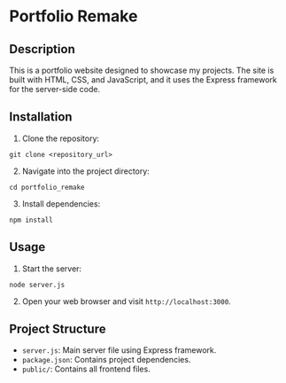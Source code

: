 # Portfolio Remake

## Description
This is a portfolio website designed to showcase my projects. The site is built with HTML, CSS, and JavaScript, and it uses the Express framework for the server-side code.

## Installation
1. Clone the repository:
```
git clone <repository_url>
```
2. Navigate into the project directory:
```
cd portfolio_remake
```
3. Install dependencies:
```
npm install
```

## Usage
1. Start the server:
```
node server.js
```
2. Open your web browser and visit `http://localhost:3000`.

## Project Structure
- `server.js`: Main server file using Express framework.
- `package.json`: Contains project dependencies.
- `public/`: Contains all frontend files.
